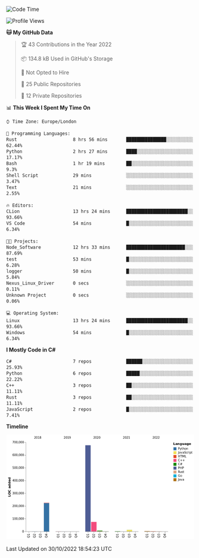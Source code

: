 <!--START_SECTION:waka-->
![Code Time](http://img.shields.io/badge/Code%20Time-343%20hrs%2034%20mins-blue)

![Profile Views](http://img.shields.io/badge/Profile%20Views-0-blue)

**🐱 My GitHub Data** 

> 🏆 43 Contributions in the Year 2022
 > 
> 📦 134.8 kB Used in GitHub's Storage 
 > 
> 🚫 Not Opted to Hire
 > 
> 📜 25 Public Repositories 
 > 
> 🔑 12 Private Repositories  
 > 
📊 **This Week I Spent My Time On** 

```text
⌚︎ Time Zone: Europe/London

💬 Programming Languages: 
Rust                     8 hrs 56 mins       ███████████████░░░░░░░░░░   62.44% 
Python                   2 hrs 27 mins       ████░░░░░░░░░░░░░░░░░░░░░   17.17% 
Bash                     1 hr 19 mins        ██░░░░░░░░░░░░░░░░░░░░░░░   9.3% 
Shell Script             29 mins             ░░░░░░░░░░░░░░░░░░░░░░░░░   3.47% 
Text                     21 mins             ░░░░░░░░░░░░░░░░░░░░░░░░░   2.55%

🔥 Editors: 
CLion                    13 hrs 24 mins      ███████████████████████░░   93.66% 
VS Code                  54 mins             █░░░░░░░░░░░░░░░░░░░░░░░░   6.34%

🐱‍💻 Projects: 
Node_Software            12 hrs 33 mins      ██████████████████████░░░   87.69% 
test                     53 mins             █░░░░░░░░░░░░░░░░░░░░░░░░   6.28% 
logger                   50 mins             █░░░░░░░░░░░░░░░░░░░░░░░░   5.84% 
Nexus_Linux_Driver       0 secs              ░░░░░░░░░░░░░░░░░░░░░░░░░   0.11% 
Unknown Project          0 secs              ░░░░░░░░░░░░░░░░░░░░░░░░░   0.06%

💻 Operating System: 
Linux                    13 hrs 24 mins      ███████████████████████░░   93.66% 
Windows                  54 mins             █░░░░░░░░░░░░░░░░░░░░░░░░   6.34%

```

**I Mostly Code in C#** 

```text
C#                       7 repos             ██████░░░░░░░░░░░░░░░░░░░   25.93% 
Python                   6 repos             █████░░░░░░░░░░░░░░░░░░░░   22.22% 
C++                      3 repos             ██░░░░░░░░░░░░░░░░░░░░░░░   11.11% 
Rust                     3 repos             ██░░░░░░░░░░░░░░░░░░░░░░░   11.11% 
JavaScript               2 repos             █░░░░░░░░░░░░░░░░░░░░░░░░   7.41%

```


**Timeline**

![Chart not found](https://raw.githubusercontent.com/Jirubizu/Jirubizu/master/charts/bar_graph.png) 


 Last Updated on 30/10/2022 18:54:23 UTC
<!--END_SECTION:waka-->